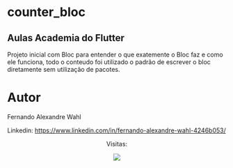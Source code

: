# counter_bloc

## Aulas Academia do Flutter

Projeto inicial com Bloc para entender o que exatemente o Bloc faz e como ele funciona, todo o conteudo foi utilizado o padrão de escrever o bloc diretamente sem utilização de pacotes. 

# Autor

Fernando Alexandre Wahl

Linkedin: https://www.linkedin.com/in/fernando-alexandre-wahl-4246b053/


<p align="center"> Visitas: </p>
<p align="center">   <img alingn="center" src="https://profile-counter.glitch.me/wahlfernando/count.svg" /></p>




